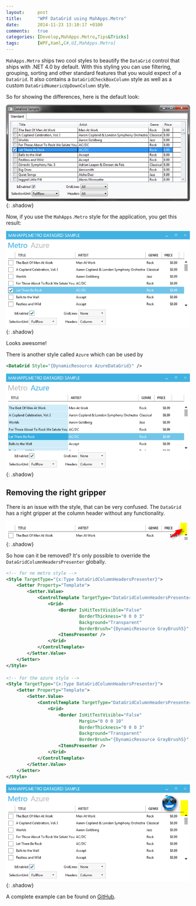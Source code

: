 ```yaml
---
layout:     post
title:      "WPF DataGrid using MahApps.Metro"
date:       2014-11-23 13:10:17 +0100
comments:   true
categories: [Develop,MahApps.Metro,Tips&Tricks]
tags:       [WPF,Xaml,C#,UI,MahApps.Metro]
---
```


`MahApps.Metro` ships two cool styles to beautify the `DataGrid` control that ships with .NET 4.0 by default. With this styling you can use filtering, grouping, sorting and other standard features that you would expect of a `DataGrid`. It also contains a `DataGridCheckBoxColumn` style as well as a custom `DataGridNumericUpDownColumn` style.

So for showing the differences, here is the default look:

![default style for DataGrid](/assets/img/datagrid_01.png){: .shadow}

Now, if you use the `MahApps.Metro` style for the application, you get this result:

![default style for DataGrid](/assets/img/datagrid_02.png){: .shadow}

Looks awesome!

There is another style called `Azure` which can be used by

```xml
<DataGrid Style="{DynamicResource AzureDataGrid}" />
```

![default style for DataGrid](/assets/img/datagrid_03.png){: .shadow}

## Removing the right gripper

There is an issue with the style, that can be very confused. The `DataGrid` has a right gripper at the column header without any functionality.

![default style for DataGrid](/assets/img/datagrid_04.png){: .shadow}

So how can it be removed? It's only possible to override the `DataGridColumnHeadersPresenter` globally.

```xml
<!-- for ne metro style -->
<Style TargetType="{x:Type DataGridColumnHeadersPresenter}">
    <Setter Property="Template">
        <Setter.Value>
            <ControlTemplate TargetType="DataGridColumnHeadersPresenter">
                <Grid>
                    <Border IsHitTestVisible="False"
                            BorderThickness="0 0 0 3"
                            Background="Transparent"
                            BorderBrush="{DynamicResource GrayBrush5}" />
                    <ItemsPresenter />
                </Grid>
            </ControlTemplate>
        </Setter.Value>
    </Setter>
</Style>

<!-- for the azure style -->
<Style TargetType="{x:Type DataGridColumnHeadersPresenter}">
    <Setter Property="Template">
        <Setter.Value>
            <ControlTemplate TargetType="DataGridColumnHeadersPresenter">
                <Grid>
                    <Border IsHitTestVisible="False"
                            Margin="0 0 0 10"
                            BorderThickness="0 0 0 3"
                            Background="Transparent"
                            BorderBrush="{DynamicResource GrayBrush5}" />
                    <ItemsPresenter />
                </Grid>
            </ControlTemplate>
        </Setter.Value>
    </Setter>
</Style>
```

![default style for DataGrid](/assets/img/datagrid_05.png){: .shadow}

A complete example can be found on [GitHub](https://github.com/punker76/code-samples).
